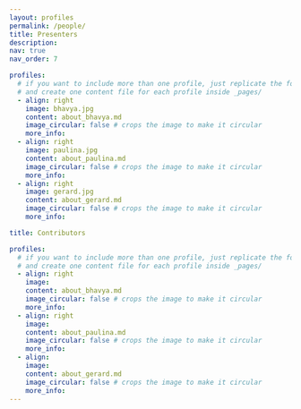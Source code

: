 ```yaml
---
layout: profiles
permalink: /people/
title: Presenters
description: 
nav: true
nav_order: 7

profiles:
  # if you want to include more than one profile, just replicate the following block
  # and create one content file for each profile inside _pages/
  - align: right
    image: bhavya.jpg
    content: about_bhavya.md
    image_circular: false # crops the image to make it circular
    more_info: 
  - align: right
    image: paulina.jpg
    content: about_paulina.md
    image_circular: false # crops the image to make it circular
    more_info: 
  - align: right
    image: gerard.jpg
    content: about_gerard.md
    image_circular: false # crops the image to make it circular
    more_info: 

title: Contributors

profiles:
  # if you want to include more than one profile, just replicate the following block
  # and create one content file for each profile inside _pages/
  - align: right
    image: 
    content: about_bhavya.md
    image_circular: false # crops the image to make it circular
    more_info: 
  - align: right
    image: 
    content: about_paulina.md
    image_circular: false # crops the image to make it circular
    more_info: 
  - align: 
    image: 
    content: about_gerard.md
    image_circular: false # crops the image to make it circular
    more_info: 
---
```

